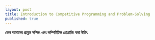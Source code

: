 ```yaml
---
layout: post
title: Introduction to Competitive Programming and Problem-Solving
published: true
---
```


**কেন আমাদের প্রব্লেম সল্ভিং এবং কম্পিটিটিভ প্রোগ্রামিং করা উচিৎ**

